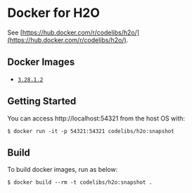 Docker for H2O
=====

See [https://hub.docker.com/r/codelibs/h2o/](https://hub.docker.com/r/codelibs/h2o/).

## Docker Images

-   [`3.28.1.2`](https://github.com/codelibs/docker-h2o/blob/master/Dockerfile)

## Getting Started

You can access http://localhost:54321 from the host OS with:

```console
$ docker run -it -p 54321:54321 codelibs/h2o:snapshot
```

## Build

To build docker images, run as below:

```console
$ docker build --rm -t codelibs/h2o:snapshot .
```

